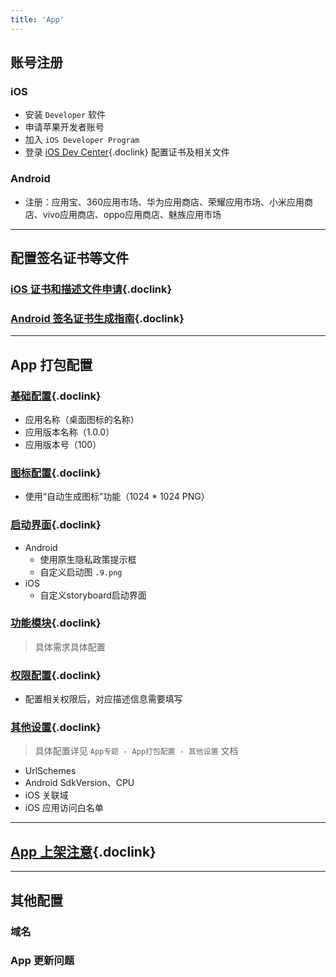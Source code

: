 ```yaml
---
title: 'App'
---
```


## 账号注册

### iOS
- 安装 `Developer` 软件
- 申请苹果开发者账号
- 加入 `iOS Developer Program`
- 登录 [iOS Dev Center](https://developer.apple.com/account){.doclink} 配置证书及相关文件

### Android
- 注册：应用宝、360应用市场、华为应用商店、荣耀应用市场、小米应用商店、vivo应用商店、oppo应用商店、魅族应用市场

<hr />

## 配置签名证书等文件

### [iOS 证书和描述文件申请](https://ask.dcloud.net.cn/article/152){.doclink}

### [Android 签名证书生成指南](https://ask.dcloud.net.cn/article/35777){.doclink}

<hr />

## App 打包配置

### [基础配置](https://uniapp.dcloud.net.cn/tutorial/app-base.html){.doclink}
- 应用名称（桌面图标的名称）
- 应用版本名称（1.0.0）
- 应用版本号（100）

### [图标配置](https://uniapp.dcloud.net.cn/tutorial/app-icons.html){.doclink}
- 使用“自动生成图标”功能（1024 * 1024 PNG）

### [启动界面](https://uniapp.dcloud.net.cn/tutorial/app-splashscreen.html){.doclink}
- Android
  - 使用原生隐私政策提示框
  - 自定义启动图 `.9.png`
- iOS
  - 自定义storyboard启动界面

### [功能模块](https://uniapp.dcloud.net.cn/tutorial/app-modules.html){.doclink}
> 具体需求具体配置

### [权限配置](https://uniapp.dcloud.net.cn/tutorial/app-permission-android.html){.doclink}
- 配置相关权限后，对应描述信息需要填写

### [其他设置](https://uniapp.dcloud.net.cn/tutorial/app-webview-error.html){.doclink}
> 具体配置详见 `App专题 - App打包配置 - 其他设置` 文档
- UrlSchemes
- Android SdkVersion、CPU
- iOS 关联域
- iOS 应用访问白名单

<hr />

## [App 上架注意](https://uniapp.dcloud.net.cn/tutorial/store.html){.doclink}

<hr />

## 其他配置

### 域名

### App 更新问题
